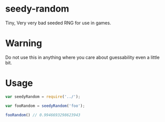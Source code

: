 # seedy-random

Tiny, Very very bad seeded RNG for use in games.

# Warning

Do not use this in anything where you care about guessability even a little bit.

# Usage

```js
var seedyRandom = require('../');

var fooRandom = seedyRandom('foo');

fooRandom() // 0.9946693298623943
```